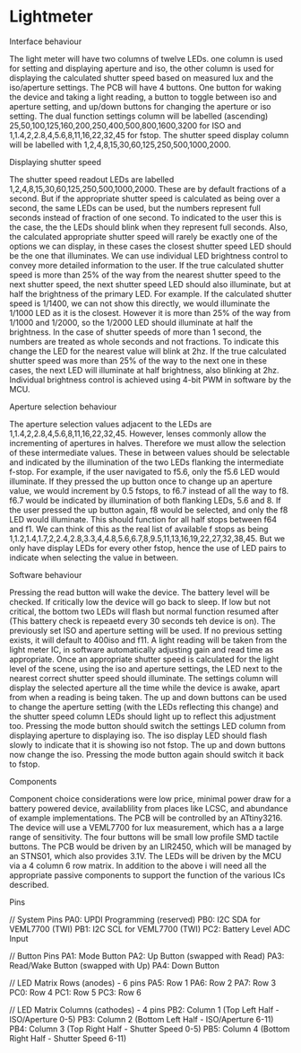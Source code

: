 # Lightmeter

Interface behaviour

The light meter will have two columns of twelve LEDs. one column is used for setting and displaying aperture and iso, the other column is used for displaying the calculated shutter speed based on measured lux and the iso/aperture settings. The PCB will have 4 buttons. One button for waking the device and taking a light reading, a button to toggle between iso and aperture setting, and up/down buttons for changing the aperture or iso setting. The dual function settings column will be labelled (ascending) 25,50,100,125,160,200,250,400,500,800,1600,3200 for ISO and 1,1.4,2,2.8,4,5.6,8,11,16,22,32,45 for fstop. The shutter speed display column will be labelled with 1,2,4,8,15,30,60,125,250,500,1000,2000.


Displaying shutter speed

The shutter speed readout LEDs are labelled 1,2,4,8,15,30,60,125,250,500,1000,2000. These are by default fractions of a second. But if the appropriate shutter speed is calculated as being over a second, the same LEDs can be used, but the numbers represent full seconds instead of fraction of one second. To indicated to the user this is the case, the the LEDs should blink when they represent full seconds. Also, the calculated appropriate shutter speed will rarely be exactly one of the options we can display, in these cases the closest shutter speed LED should be the one that illuminates. We can use individual LED brightness control to convey more detailed information to the user. If the true calculated shutter speed is more than 25% of the way from the nearest shutter speed to the next shutter speed, the next shutter speed LED should also illuminate, but at half the brightness of the primary LED. For example. If the calculated shutter speed is 1/1400, we can not show this directly, we would illuminate the 1/1000 LED as it is the closest. However it is more than 25% of the way from 1/1000 and 1/2000, so the 1/2000 LED should illuminate at half the brightness. In the case of shutter speeds of more than 1 second, the numbers are treated as whole seconds and not fractions. To indicate this change the LED for the nearest value will blink at 2hz. If the true calculated shutter speed was more than 25% of the way to the next one in these cases, the next LED will illuminate at half brightness, also blinking at 2hz. Individual brightness control is achieved using 4-bit PWM in software by the MCU.


Aperture selection behaviour

The aperture selection values adjacent to the LEDs are 1,1.4,2,2.8,4,5.6,8,11,16,22,32,45. However, lenses commonly allow the incrementing of apertures in halves. Therefore we must allow the selection of these intermediate values. These in between values should be selectable and indicated by the illumination of the two LEDs flanking the intermediate f-stop. For example, if the user navigated to f5.6, only the f5.6 LED would illuminate. If they pressed the up button once to change up an aperture value, we would increment by 0.5 fstops, to f6.7 instead of all the way to f8. f6.7 would be indicated by illumination of both flanking LEDs, 5.6 and 8. If the user pressed the up button again, f8 would be selected, and only the f8 LED would illuminate. This should function for all half stops between f64 and f1. We can think of this as the real list of available f stops as being 1,1.2,1.4,1.7,2,2.4,2.8,3.3,4,4.8,5.6,6.7,8,9.5,11,13,16,19,22,27,32,38,45. But we only have display LEDs for every other fstop, hence the use of LED pairs to indicate when selecting the value in between.


Software behaviour

Pressing the read button will wake the device. The battery level will be checked. If critically low the device will go back to sleep. If low but not critical, the bottom two LEDs will flash but normal function resumed after (This battery check is repeaetd every 30 seconds teh device is on). The previously set ISO and aperture setting will be used. If no previous setting exists, it will default to 400iso and f11. A light reading will be taken from the light meter IC, in software automatically adjusting gain and read time as appropriate. Once an appropriate shutter speed is calculated for the light level of the scene, using the iso and aperture settings, the LED next to the nearest correct shutter speed should illuminate. The settings column will display the selected aperture all the time while the device is awake, apart from when a reading is being taken. The up and down buttons can be used to change the aperture setting (with the LEDs reflecting this change) and the shutter speed column LEDs should light up to reflect this adjustment too. Pressing the mode button should switch the settings LED column from displaying aperture to displaying iso. The iso display LED should flash slowly to indicate that it is showing iso not fstop. The up and down buttons now change the iso. Pressing the mode button again should switch it back to fstop. 


Components

Component choice considerations were low price, minimal power draw for a battery powered device, availablility from places like LCSC, and abundance of example implementations. The PCB will be controlled by an ATtiny3216. The device will use a VEML7700 for lux measurement, which has a a large range of sensitivity. The four buttons will be small low profile SMD tactile buttons. The PCB would be driven by an LIR2450, which will be managed by an STNS01, which also provides 3.1V. The LEDs will be driven by the MCU via a 4 column 6 row matrix.  In addition to the above i will need all the appropriate passive components to support the function of the various ICs described.

Pins

// System Pins
PA0: UPDI Programming (reserved)
PB0: I2C SDA for VEML7700 (TWI)
PB1: I2C SCL for VEML7700 (TWI)
PC2: Battery Level ADC Input

// Button Pins
PA1: Mode Button
PA2: Up Button (swapped with Read)
PA3: Read/Wake Button (swapped with Up)
PA4: Down Button

// LED Matrix Rows (anodes) - 6 pins
PA5: Row 1
PA6: Row 2
PA7: Row 3
PC0: Row 4
PC1: Row 5
PC3: Row 6

// LED Matrix Columns (cathodes) - 4 pins
PB2: Column 1 (Top Left Half - ISO/Aperture 0-5)
PB3: Column 2 (Bottom Left Half - ISO/Aperture 6-11)
PB4: Column 3 (Top Right Half - Shutter Speed 0-5)
PB5: Column 4 (Bottom Right Half - Shutter Speed 6-11)
